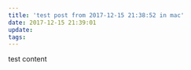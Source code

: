 ```yaml
---
title: 'test post from 2017-12-15 21:38:52 in mac'
date: 2017-12-15 21:39:01
update:
tags:
---
```


test content

